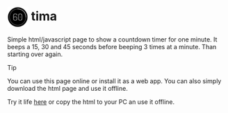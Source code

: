 # <img src="icon.svg" width="48" height="48" style="vertical-align: middle;"> tima
Simple html/javascript page to show a countdown timer for one minute. It beeps a 15, 30 and 45 seconds before beeping 3 times at a minute. Than starting over again.

> [!TIP]
> You can use this page online or install it as a web app. You can also simply download the html page and use it offline.

Try it life [here](https://zenziwerken.github.io/tima/) or 
copy the html to your PC an use it offline.  

